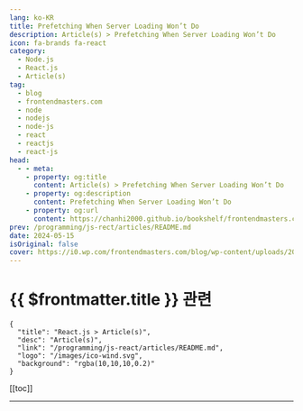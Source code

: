 ```yaml
---
lang: ko-KR
title: Prefetching When Server Loading Won’t Do
description: Article(s) > Prefetching When Server Loading Won’t Do
icon: fa-brands fa-react
category: 
  - Node.js
  - React.js
  - Article(s)
tag: 
  - blog
  - frontendmasters.com
  - node
  - nodejs
  - node-js
  - react
  - reactjs
  - react-js
head:
  - - meta:
    - property: og:title
      content: Article(s) > Prefetching When Server Loading Won’t Do
    - property: og:description
      content: Prefetching When Server Loading Won’t Do
    - property: og:url
      content: https://chanhi2000.github.io/bookshelf/frontendmasters.com/prefetching-when-server-loading-wont-do.html
prev: /programming/js-rect/articles/README.md
date: 2024-05-15
isOriginal: false
cover: https://i0.wp.com/frontendmasters.com/blog/wp-content/uploads/2024/05/image-3.png?w=1792&ssl=1
---
```


# {{ $frontmatter.title }} 관련

```component VPCard
{
  "title": "React.js > Article(s)",
  "desc": "Article(s)",
  "link": "/programming/js-react/articles/README.md",
  "logo": "/images/ico-wind.svg",
  "background": "rgba(10,10,10,0.2)"
}
```

[[toc]]

---

<SiteInfo
  name="Prefetching When Server Loading Won’t Do"
  desc="We'll look at how to use @auth/core, add a Google Provider, and get our sessions persisting in DynamoDB. There is a GitHub repo for reference on everything."
  url="https://frontendmasters.com/news/prefetching-when-server-loading-wont-do/"
  logo="https://frontendmasters.com/favicon.ico"
  preview="https://i0.wp.com/frontendmasters.com/blog/wp-content/uploads/2024/05/image-3.png?w=1792&ssl=1"/>

<!-- TODO: 작성 -->
